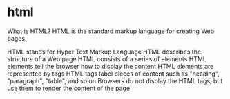 # html
What is HTML?
HTML is the standard markup language for creating Web pages.

HTML stands for Hyper Text Markup Language
HTML describes the structure of a Web page
HTML consists of a series of elements
HTML elements tell the browser how to display the content
HTML elements are represented by tags
HTML tags label pieces of content such as "heading", "paragraph", "table", and so on
Browsers do not display the HTML tags, but use them to render the content of the page
